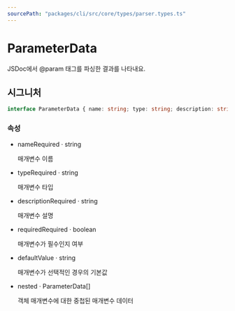 ```yaml
---
sourcePath: "packages/cli/src/core/types/parser.types.ts"
---
```


# ParameterData

 
JSDoc에서 @param 태그를 파싱한 결과를 나타내요. 


## 시그니처

```typescript
interface ParameterData { name: string; type: string; description: string; required: boolean; defaultValue?: string; nested?: ParameterData[] }
```

### 속성

<ul class="post-parameters-ul">
  <li class="post-parameters-li post-parameters-li-root">
    <span class="post-parameters--name">name</span><span class="post-parameters--required">Required</span> · <span class="post-parameters--type">string</span>
    <br/>
    <p class="post-parameters--description">매개변수 이름</p>
  </li>
  <li class="post-parameters-li post-parameters-li-root">
    <span class="post-parameters--name">type</span><span class="post-parameters--required">Required</span> · <span class="post-parameters--type">string</span>
    <br/>
    <p class="post-parameters--description">매개변수 타입</p>
  </li>
  <li class="post-parameters-li post-parameters-li-root">
    <span class="post-parameters--name">description</span><span class="post-parameters--required">Required</span> · <span class="post-parameters--type">string</span>
    <br/>
    <p class="post-parameters--description">매개변수 설명</p>
  </li>
  <li class="post-parameters-li post-parameters-li-root">
    <span class="post-parameters--name">required</span><span class="post-parameters--required">Required</span> · <span class="post-parameters--type">boolean</span>
    <br/>
    <p class="post-parameters--description">매개변수가 필수인지 여부</p>
  </li>
  <li class="post-parameters-li post-parameters-li-root">
    <span class="post-parameters--name">defaultValue</span> · <span class="post-parameters--type">string</span>
    <br/>
    <p class="post-parameters--description">매개변수가 선택적인 경우의 기본값</p>
  </li>
  <li class="post-parameters-li post-parameters-li-root">
    <span class="post-parameters--name">nested</span> · <span class="post-parameters--type">ParameterData[]</span>
    <br/>
    <p class="post-parameters--description">객체 매개변수에 대한 중첩된 매개변수 데이터</p>
  </li>
</ul>
